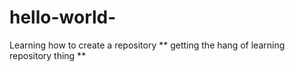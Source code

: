 # hello-world-
Learning how to create a repository 
** getting the hang of learning repository thing **
